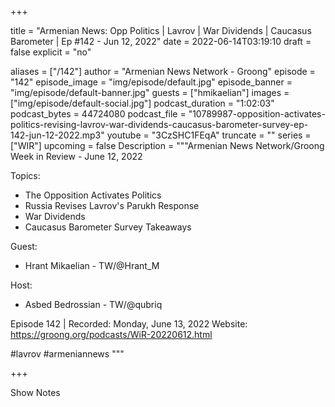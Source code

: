 
+++

title = "Armenian News: Opp Politics | Lavrov | War Dividends | Caucasus Barometer | Ep #142 - Jun 12, 2022"
date = 2022-06-14T03:19:10
draft = false
explicit = "no"

aliases = ["/142"]
author = "Armenian News Network - Groong"
episode = "142"
episode_image = "img/episode/default.jpg"
episode_banner = "img/episode/default-banner.jpg"
guests = ["hmikaelian"]
images = ["img/episode/default-social.jpg"]
podcast_duration = "1:02:03"
podcast_bytes = 44724080
podcast_file = "10789987-opposition-activates-politics-revising-lavrov-war-dividends-caucasus-barometer-survey-ep-142-jun-12-2022.mp3"
youtube = "3CzSHC1FEqA"
truncate = ""
series = ["WIR"]
upcoming = false
Description = """Armenian News Network/Groong Week in Review - June 12, 2022

Topics:
* The Opposition Activates Politics
* Russia Revises Lavrov's Parukh Response
* War Dividends
* Caucasus Barometer Survey Takeaways

Guest:
* Hrant Mikaelian - TW/@Hrant_M

Host:
* Asbed Bedrossian - TW/@qubriq

Episode 142 | Recorded: Monday, June 13, 2022
Website: https://groong.org/podcasts/WiR-20220612.html

#lavrov #armeniannews
"""

+++

Show Notes

